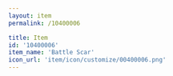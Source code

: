 ```yaml
---
layout: item
permalink: /10400006

title: Item
id: '10400006'
item_name: 'Battle Scar'
icon_url: 'item/icon/customize/00400006.png'
---
```

